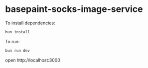 # basepaint-socks-image-service

To install dependencies:
```sh
bun install
```

To run:
```sh
bun run dev
```

open http://localhost:3000
